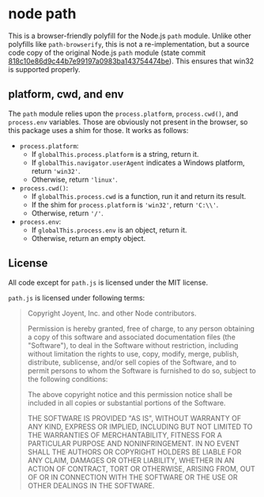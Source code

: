 # node path

This is a browser-friendly polyfill for the Node.js `path` module. Unlike other polyfills like `path-browserify`, this is not a re-implementation, but a source code copy of the original Node.js `path` module (state commit [818c10e86d9c44b7e99197a0983ba143754474be](https://github.com/nodejs/node/blob/818c10e86d9c44b7e99197a0983ba143754474be/lib/path.js)). This ensures that win32 is supported properly.

## platform, cwd, and env

The `path` module relies upon the `process.platform`, `process.cwd()`, and `process.env` variables. Those are obviously not present in the browser, so this package uses a shim for those. It works as follows:

- `process.platform`:
   - If `globalThis.process.platform` is a string, return it.
   - If `globalThis.navigator.userAgent` indicates a Windows platform, return `'win32'`.
   - Otherwise, return `'linux'`.
- `process.cwd()`:
   - If `globalThis.process.cwd` is a function, run it and return its result.
   - If the shim for `process.platform` is `'win32'`, return `'C:\\'`.
   - Otherwise, return `'/'`.
- `process.env`:
   - If `globalThis.process.env` is an object, return it.
   - Otherwise, return an empty object.

## License

All code except for `path.js` is licensed under the MIT license.

`path.js` is licensed under following terms:

> Copyright Joyent, Inc. and other Node contributors.
>
> Permission is hereby granted, free of charge, to any person obtaining a
> copy of this software and associated documentation files (the
> "Software"), to deal in the Software without restriction, including
> without limitation the rights to use, copy, modify, merge, publish,
> distribute, sublicense, and/or sell copies of the Software, and to permit
> persons to whom the Software is furnished to do so, subject to the
> following conditions:
>
> The above copyright notice and this permission notice shall be included
> in all copies or substantial portions of the Software.
>
> THE SOFTWARE IS PROVIDED "AS IS", WITHOUT WARRANTY OF ANY KIND, EXPRESS
> OR IMPLIED, INCLUDING BUT NOT LIMITED TO THE WARRANTIES OF
> MERCHANTABILITY, FITNESS FOR A PARTICULAR PURPOSE AND NONINFRINGEMENT. IN
> NO EVENT SHALL THE AUTHORS OR COPYRIGHT HOLDERS BE LIABLE FOR ANY CLAIM,
> DAMAGES OR OTHER LIABILITY, WHETHER IN AN ACTION OF CONTRACT, TORT OR
> OTHERWISE, ARISING FROM, OUT OF OR IN CONNECTION WITH THE SOFTWARE OR THE
> USE OR OTHER DEALINGS IN THE SOFTWARE.
